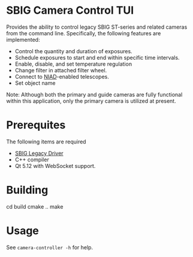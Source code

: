 SBIG Camera Control TUI
=====

Provides the ability to control legacy SBIG ST-series and related cameras
from the command line. Specifically, the following features are implemented:

* Control the quantity and duration of exposures.
* Schedule exposures to start and end within specific time intervals.
* Enable, disable, and set temperature regulation
* Change filter in attached filter wheel.
* Connect to [NIAD](https://github.com/bkloppenborg/niad)-enabled telescopes.
* Set object name

Note: Although both the primary and guide cameras are fully functional
within this application, only the primary camera is utilized at present.

# Prerequites

The following items are required

* [SBIG Legacy Driver](https://github.com/bkloppenborg/sbig-legacy-driver)
* C++ compiler
* Qt 5.12 with WebSocket support.

# Building

  cd build
  cmake ..
  make

# Usage

See `camera-controller -h` for help.

